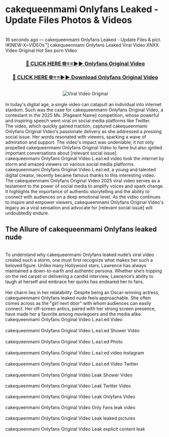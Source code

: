 # cakequeenmami Onlyfans Leaked - Update Files Photos & Videos 
<br>
16 seconds ago — cakequeenmami Onlyfans Leaked - Update Files & pict. !#[NEW-X~VIDEOs™] cakequeenmami Onlyfans Leaked Viral Video XNXX Video Original Hot Sex porn Video
<br>
<div align="center">
<h3><a href="http://freeplayer.one?title=cakequeenmami&ref=25OR" rel="nofollow">🔴 CLICK HERE 🌐==►► Onlyfans Original Video</a></h3>
<h3><a href="http://freeplayer.one?title=cakequeenmami&ref=25OR" rel="nofollow">🔴 CLICK HERE 🌐==►► Download Onlyfans Original Video</a></h3>
<br>
<a href="http://freeplayer.one?title=cakequeenmami&ref=25OR" rel="nofollow" data-target="animated-image.originalLink"><img src="https://i.ibb.co.com/xMMVF88/686577567.gif" alt="Viral Video Original" style="max-width: 100%; display: inline-block;" data-target="animated-image.originalImage"></a>
</div>
<br>
In today's digital age, a single video can catapult an individual into internet stardom. Such was the case for cakequeenmami Onlyfans Original Video, a contestant in the 2025 Ms. [Pageant Name] competition, whose powerful and inspiring speech went viral on social media platforms like Twitter.
<br>
The video, which quickly gained traction, captured cakequeenmami Onlyfans Original Video's passionate delivery as she addressed a pressing social issue. Her words resonated with viewers, sparking a wave of admiration and support. The video's impact was undeniable; it not only propelled cakequeenmami Onlyfans Original Video to fame but also ignited important conversations about [relevant social issue].
<br>
cakequeenmami Onlyfans Original Video L.ea𝚔ed video took the internet by storm and amazed viewers on various social media platforms. cakequeenmami Onlyfans Original Video L.ea𝚔ed, a young and talented digital creator, recently became famous thanks to this interesting video.
<br>
The cakequeenmami Onlyfans Original Video 2025 viral video serves as a testament to the power of social media to amplify voices and spark change. It highlights the importance of authentic storytelling and the ability to connect with audiences on a deep emotional level. As the video continues to inspire and empower viewers, cakequeenmami Onlyfans Original Video's legacy as a viral sensation and advocate for [relevant social issue] will undoubtedly endure.
<br>
<h2>The Allure of cakequeenmami Onlyfans leaked nude</h2>
<br>
To understand why cakequeenmami Onlyfans leaked nude’s viral video created such a storm, one must first recognize what makes her such a beloved figure. Unlike many Hollywood stars, Lawrence has always maintained a down-to-earth and authentic persona. Whether she’s tripping on the red carpet or delivering a candid interview, Lawrence’s ability to laugh at herself and embrace her quirks has endeared her to fans.
<br><br>
Her charm lies in her relatability. Despite being an Oscar-winning actress, cakequeenmami Onlyfans leaked nude feels approachable. She often comes across as the "girl next door" with whom audiences can easily connect. Her off-screen antics, paired with her strong screen presence, have made her a favorite among moviegoers and the media alike.
<br>
cakequeenmami Onlyfans Original Video L.ea𝚔ed Video
<br><br>
cakequeenmami Onlyfans Original Video L.ea𝚔ed Shower Video
<br><br>
cakequeenmami Onlyfans Original Video L.ea𝚔ed Photo
<br><br>
cakequeenmami Onlyfans Original Video L.ea𝚔ed video instagram
<br><br>
cakequeenmami Onlyfans Original Video L.ea𝚔ed Video Twitter
<br><br>
cakequeenmami Onlyfans Original Video Leak Shower Video
<br><br>
cakequeenmami Onlyfans Original Video Leak Twitter Video
<br><br>
cakequeenmami Onlyfans Original Video Leak Onlyfans Video
<br><br>
cakequeenmami Onlyfans Original Video Only Fans leak video
<br><br>
cakequeenmami Onlyfans Original Video Leak leaked pictures
<br><br>
cakequeenmami Onlyfans Original Video Leak explicit content leak